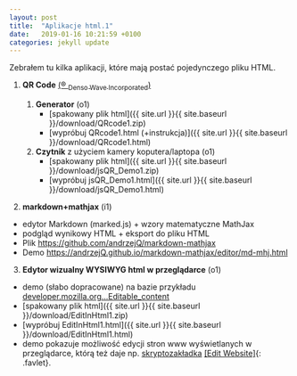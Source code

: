 ```yaml
---
layout: post
title:  "Aplikacje html.1"
date:   2019-01-16 10:21:59 +0100
categories: jekyll update
---
```


Zebrałem tu kilka aplikacji, które mają postać pojedynczego pliku HTML. 

1. **QR Code** [(® <sub>Denso Wave Incorporated</sub>)](http://www.denso-wave.com/qrcode/faqpatent-e.html)
	1. **Generator** (o1)
		- [spakowany plik html]({{ site.url }}{{ site.baseurl }}/download/QRcode1.zip)
		- [wypróbuj QRcode1.html (+instrukcja)]({{ site.url }}{{ site.baseurl }}/download/QRcode1.html)
	2. **Czytnik** z użyciem kamery koputera/laptopa (o1)
		- [spakowany plik html]({{ site.url }}{{ site.baseurl }}/download/jsQR_Demo1.zip)
		- [wypróbuj jsQR_Demo1.html]({{ site.url }}{{ site.baseurl }}/download/jsQR_Demo1.html)

2. **markdown+mathjax** (i1)
- edytor Markdown (marked.js) + wzory matematyczne MathJax
- podgląd wynikowy HTML + eksport do pliku HTML
- Plik <https://github.com/andrzejQ/markdown-mathjax>
- Demo <https://andrzejQ.github.io/markdown-mathjax/editor/md-mhj.html>

3. **Edytor wizualny WYSIWYG html w przeglądarce** (o1)
- demo  (słabo dopracowane) na bazie przykładu [developer.mozilla.org...Editable_content](https://developer.mozilla.org/pl/docs/Web/Guide/HTML/Editable_content#Example_A_simple_but_complete_rich_text_editor)
- [spakowany plik html]({{ site.url }}{{ site.baseurl }}/download/EditInHtml1.zip)
- [wypróbuj EditInHtml1.html]({{ site.url }}{{ site.baseurl }}/download/EditInHtml1.html)
- demo pokazuje możliwość edycji stron www wyświetlanych w przeglądarce, którą też daje np. 
[skryptozakładka](https://pl.wikipedia.org/wiki/Skryptozak%C5%82adka)
[\[Edit Website\]](javascript:document.body.contentEditable='true';document.designMode='on';void(0);){: .favlet}.

<style>.favlet{background-color:Lavender;font-weight:bold;padding:0 3px}</style>

